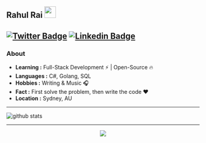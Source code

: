 ## Rahul Rai <img src="https://raw.githubusercontent.com/iampavangandhi/iampavangandhi/master/gifs/Hi.gif" width="30px">

[![Twitter Badge](https://img.shields.io/twitter/follow/rahulrai_in?style=social)](https://twitter.com/rahulrai_in)  [![Linkedin Badge](https://img.shields.io/badge/-RahulRai-blue?style=flat-square&logo=Linkedin&logoColor=white&link=https://www.linkedin.com/in/rahulrai-in/)](https://www.linkedin.com/in/rahulrai-in/)
---------------------------------------------------------------------------------------------------------------------------------------------------------------------------------
### About

-  **Learning :** Full-Stack Development :zap: | Open-Source :fire:	
-  **Languages :** C#, Golang, SQL
-  **Hobbies :** Writing & Music :headphones:
-  **Fact :** First solve the problem, then write the code :heart: 
-  **Location :** Sydney, AU

---------------------------------------------------------------------------------------------------------------------------------------------------------------------------------

![github stats](https://github-readme-stats.vercel.app/api?username=rahulrai-in&show_icons=true)

---------------------------------------------------------------------------------------------------------------------------------------------------------------------------------

<p align="center">
  <a href="https://github.com/rahulrai-in/hit-counter-fx">
    <img src="https://badge.tcblab.net/api/hc/rahul/gh-readme"/>
  </a>
</p>
